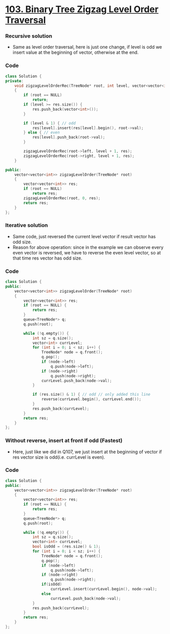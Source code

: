 # [103. Binary Tree Zigzag Level Order Traversal](https://leetcode.com/problems/binary-tree-zigzag-level-order-traversal/)

### Recursive solution

-   Same as level order traversal, here is just one change, if level is odd we insert value at the beginning of vector, otherwise at the end.

### Code

```cpp
class Solution {
private:
    void zigzagLevelOrderRec(TreeNode* root, int level, vector<vector<int>>& res)
    {
        if (root == NULL)
            return;
        if (level >= res.size()) {
            res.push_back(vector<int>());
        }

        if (level & 1) { // odd
            res[level].insert(res[level].begin(), root->val);
        } else { // even
            res[level].push_back(root->val);
        }

        zigzagLevelOrderRec(root->left, level + 1, res);
        zigzagLevelOrderRec(root->right, level + 1, res);
    }

public:
    vector<vector<int>> zigzagLevelOrder(TreeNode* root)
    {
        vector<vector<int>> res;
        if (root == NULL)
            return res;
        zigzagLevelOrderRec(root, 0, res);
        return res;
    }
};
```

### Iterative solution

-   Same code, just reversed the current level vector if result vector has odd size.
-   Reason for above operation: since in the example we can observe every even vector is reversed, we have to reverse the even level vector, so at that time res vector has odd size.

### Code

```cpp
class Solution {
public:
    vector<vector<int>> zigzagLevelOrder(TreeNode* root)
    {
        vector<vector<int>> res;
        if (root == NULL) {
            return res;
        }
        queue<TreeNode*> q;
        q.push(root);

        while (!q.empty()) {
            int sz = q.size();
            vector<int> currLevel;
            for (int i = 0; i < sz; i++) {
                TreeNode* node = q.front();
                q.pop();
                if (node->left)
                    q.push(node->left);
                if (node->right)
                    q.push(node->right);
                currLevel.push_back(node->val);
            }

            if (res.size() & 1) { // odd // only added this line
                reverse(currLevel.begin(), currLevel.end());
            }
            res.push_back(currLevel);
        }
        return res;
    }
};
```

### Without reverse, insert at front if odd (Fastest)

-   Here, just like we did in Q107, we just insert at the beginning of vector if res vector size is odd(i.e. currLevel is even).

### Code

```cpp
class Solution {
public:
    vector<vector<int>> zigzagLevelOrder(TreeNode* root)
    {
        vector<vector<int>> res;
        if (root == NULL) {
            return res;
        }
        queue<TreeNode*> q;
        q.push(root);

        while (!q.empty()) {
            int sz = q.size();
            vector<int> currLevel;
            bool isOdd = (res.size() & 1);
            for (int i = 0; i < sz; i++) {
                TreeNode* node = q.front();
                q.pop();
                if (node->left)
                    q.push(node->left);
                if (node->right)
                    q.push(node->right);
                if(isOdd)
                    currLevel.insert(currLevel.begin(), node->val);
                else
                    currLevel.push_back(node->val);
            }
            res.push_back(currLevel);
        }
        return res;
    }
};
```
